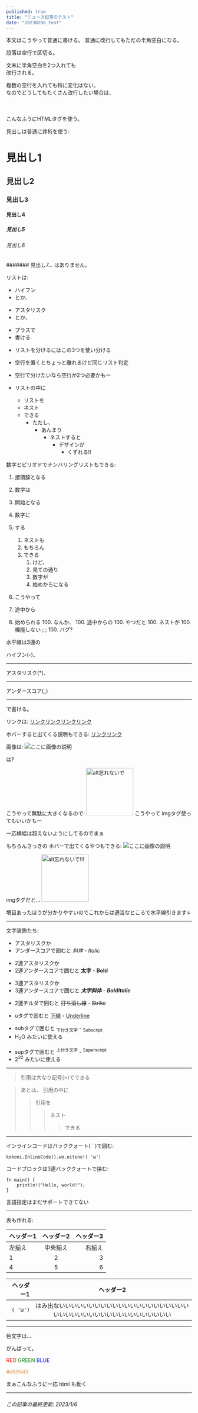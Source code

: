 ```yaml
---
published: true
title: "ニュース記事のテスト"
date: "20230206_test"
---
```


<!-- 
    この記事はテスト用の記事です。 
    フロントメタの published が true になっている場合は
    /news/articles/20230206_test
    でプレビューできます。
-->

本文はこうやって普通に書ける。
普通に改行してもただの半角空白になる。

段落は空行で区切る。

文末に半角空白を2つ入れても  
改行される。



複数の空行を入れても特に変化はない。  
なのでどうしてもたくさん改行したい場合は、  
<br /><br /><br />
こんなふうにHTMLタグを使う。

見出しは普通に井桁を使う:

# 見出し1

## 見出し2

### 見出し3

#### 見出し4

##### 見出し5

###### 見出し6

####### 見出し7... はありません。

リストは:

- ハイフン
- とか、
* アスタリスク
* とか、
+ プラスで
+ 書ける
- リストを分けるにはこの3つを使い分ける
- 空行を置くとちょっと離れるけど同じリスト判定

- 空行で分けたいなら空行が2つ必要かもー


- リストの中に
    - リストを
    - ネスト
    - できる
        - ただし、
            - あんまり
                - ネストすると
                    - デザインが
                        - くずれる!!

数字とピリオドでナンバリングリストもできる:

1. 接頭辞となる
1. 数字は
1. 開始となる
1. 数字に
1. する
    1. ネストも
    1. もちろん
    1. できる
        1. けど、
        1. 見ての通り
        1. 数字が
        1. 始めからになる


100. こうやって
100. 途中から
100. 始められる
    100. なんか、
    100. 途中からの
    100. やつだと
        100. ネストが
        100. 機能しない ; ;
            100. バグ?

水平線は3連の

ハイフン(-)、

---

アスタリスク(*)、

***

アンダースコア(_)

___

で書ける。

リンクは:
[リンクリンクリンクリンク](https://revati.jp)

ホバーすると出てくる説明もできる:
[リンクリンク](https://revati.jp "リンクのタイトル")

画像は:
![ここに画像の説明](/images/news/20221126.png)

は?

こうやって無駄に大きくなるので:
<img src="/images/news/20221126.png" width="128px" alt="alt忘れないで" />
こうやって imgタグ使ってもいいかもー

一応横幅は超えないようにしてるのでまぁ

もちろんさっきの ホバーで出てくるやつもできる:
![ここに画像の説明](/images/logos/revati_large.png "画像のタイトル")

imgタグだと...
<img src="/images/members/rinrin.webp" width="128px" title="画像のタイトル" alt="alt忘れないで!!!" />

境目あったほうが分かりやすいのでこれからは適当なところで水平線引きます↓

---

文字装飾たち:

- アスタリスクか
- アンダースコアで囲むと *斜体* - _Italic_

* 2連アスタリスクか
* 2連アンダースコアで囲むと **太字** - __Bold__

+ 3連アスタリスクか
+ 3連アンダースコアで囲むと ***太字斜体*** - ___BoldItalic___

- 2連チルダで囲むと ~~打ち消し線~~ - ~~Strike~~

* uタグで囲むと <u>下線</u> - <u>Underline</u>

+ subタグで囲むと <sub>下付き文字</sub> - <sub>Subscript</sub>
+ H<sub>2</sub>O みたいに使える

- supタグで囲むと <sup>上付き文字</sup> - <sup>Superscript</sup>
- 2<sup>32</sup> みたいに使える

---

> 引用は大なり記号(>)でできる

> あとは、
> 引用の中に
> > 引用を
> > > ネスト
> > > > できる

---

インラインコードはバッククォート( ` )で囲む:

`kokoni.InlineCode().wo.oitene!( 'ω')`

コードブロックは3連バッククォートで挟む:

```
fn main() {
    println!("Hello, world!");
}
```

言語指定はまだサポートできてない

---

表も作れる:

| ヘッダー1 | ヘッダー2 | ヘッダー3 |
| :- | :-: | -: |
| 左揃え | 中央揃え | 右揃え |
| 1 | 2 | 3 |
| 4 | 5 | 6 |

| ヘッダー1 | ヘッダー2 |
| -: | :-: |
| `( 'ω')` | はみ出ないいいいいいいいいいいいいいいいいいいいいいいいいいいいいいいいいいいいいいいいいい |

---

色文字は...

がんばって。

<span style="color:red;">RED</span>
<span style="color:green;">GREEN</span>
<span style="color:blue;">BLUE</span>

<span style="color:#d69549;">#d69549</span>

まぁこんなふうに一応 html も動く

---

###### この記事の最終更新: 2023/1/6
